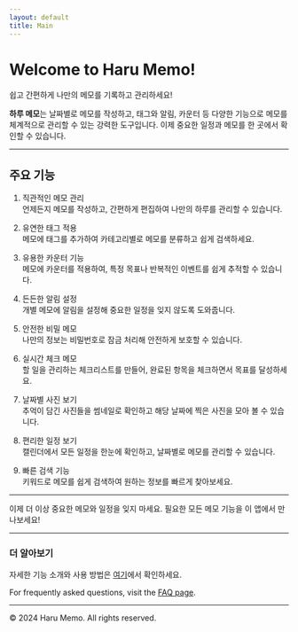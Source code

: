 ```yaml
---
layout: default
title: Main
---
```


# Welcome to Haru Memo!

쉽고 간편하게 나만의 메모를 기록하고 관리하세요!

**하루 메모**는 날짜별로 메모를 작성하고, 태그와 알림, 카운터 등 다양한 기능으로 메모를 체계적으로 관리할 수 있는 강력한 도구입니다. 이제 중요한 일정과 메모를 한 곳에서 확인할 수 있습니다.

---

## 주요 기능

1. 직관적인 메모 관리  
   언제든지 메모를 작성하고, 간편하게 편집하여 나만의 하루를 관리할 수 있습니다.

1. 유연한 태그 적용  
   메모에 태그를 추가하여 카테고리별로 메모를 분류하고 쉽게 검색하세요.

1. 유용한 카운터 기능  
   메모에 카운터를 적용하여, 특정 목표나 반복적인 이벤트를 쉽게 추적할 수 있습니다.

1. 든든한 알림 설정  
   개별 메모에 알림을 설정해 중요한 일정을 잊지 않도록 도와줍니다.

1. 안전한 비밀 메모  
   나만의 정보는 비밀번호로 잠금 처리해 안전하게 보호할 수 있습니다.

1. 실시간 체크 메모  
   할 일을 관리하는 체크리스트를 만들어, 완료된 항목을 체크하면서 목표를 달성하세요.

1. 날짜별 사진 보기  
   추억이 담긴 사진들을 썸네일로 확인하고 해당 날짜에 찍은 사진을 모아 볼 수 있습니다.

1. 편리한 일정 보기  
   캘린더에서 모든 일정을 한눈에 확인하고, 날짜별로 메모를 관리할 수 있습니다.

1. 빠른 검색 기능  
   키워드로 메모를 쉽게 검색하여 원하는 정보를 빠르게 찾아보세요.

---

이제 더 이상 중요한 메모와 일정을 잊지 마세요. 필요한 모든 메모 기능을 이 앱에서 만나보세요!

---

### 더 알아보기

자세한 기능 소개와 사용 방법은 [여기](#)에서 확인하세요.

For frequently asked questions, visit the [FAQ page](faq).

---

© 2024 Haru Memo. All rights reserved.
